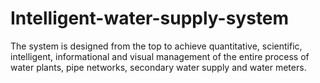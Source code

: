 # Intelligent-water-supply-system
The system is designed from the top to achieve quantitative, scientific, intelligent, informational and visual management of the entire process of water plants, pipe networks, secondary water supply and water meters. 
